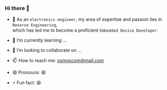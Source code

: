 ### Hi there 👋


- 🔭 As an `electronics engineer`, my area of expertise and passion lies in `Reverse Engineering`,  
      which has led me to become a proficient  `Embedded Device Developer`.

- 🌱 I’m currently learning ...

- 👯 I’m looking to collaborate on ...


- 📫 How to reach me: osmoscom@mail.com

- 😄 Pronouns: 😄

- ⚡ Fun fact: 😄

